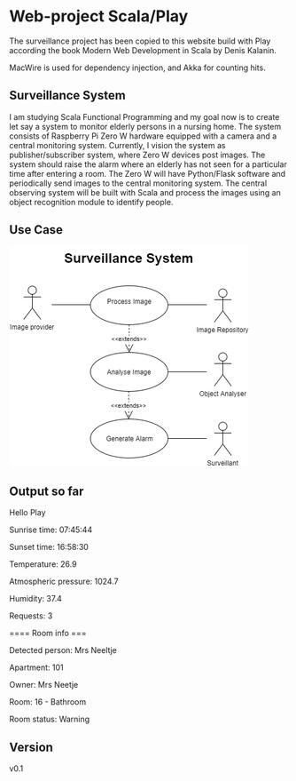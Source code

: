 # Web-project Scala/Play


The surveillance project has been copied to this website build with Play according the book Modern Web Development in Scala by Denis Kalanin.

MacWire is used for dependency injection, and Akka for counting hits.

## Surveillance System
I am studying Scala Functional Programming and my goal now is to create let say a system to monitor elderly persons in a nursing home.
The system consists of Raspberry Pi Zero W hardware equipped with a camera and a central monitoring system. Currently, I vision the system as publisher/subscriber system, where Zero W devices post images. The system should raise the alarm where an elderly has not seen for a particular time after entering a room.
The Zero W will have Python/Flask software and periodically send images to the central monitoring system.
The central observing system will be built with Scala and process the images using an object recognition module to identify people.

## Use Case
<img src="https://github.com/rbontekoe/surveillance/blob/master/Surveillance%20System.png" />

## Output so far
Hello Play

Sunrise time: 07:45:44

Sunset time: 16:58:30

Temperature: 26.9

Atmospheric pressure: 1024.7

Humidity: 37.4

Requests: 3


==== Room info ===


Detected person: Mrs Neeltje

Apartment: 101

Owner: Mrs Neetje

Room: 16 - Bathroom

Room status: Warning

## Version
v0.1